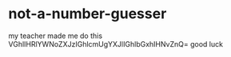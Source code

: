# not-a-number-guesser
my teacher made me do this
VGhlIHRlYWNoZXJzIGhlcmUgYXJlIGhlbGxhIHNvZnQ=
good luck
